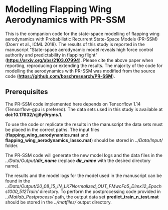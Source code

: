 # Modelling Flapping Wing Aerodynamics with PR-SSM
This is the companion code for the state-space modelling of flapping wing aerodynamics with Probabilistic Recurrent State-Space Models (PR-SSM) (Doerr et al., ICML 2018). The results of this study is reported in the manuscript "State-space aerodynamic model reveals high force control authority and predictability in flapping flight" (**https://arxiv.org/abs/2103.07994**). Please cite the above paper when reporting, reproducing or extending the results. The majority of the code for modelling the aerodynamics with PR-SSM was modified from the source code (**https://github.com/boschresearch/PR-SSM**).

## Prerequisites
The PR-SSM code implemented here depends on Tensorflow 1.14 (Tensorflow-gpu is prefered). The data sets used in this study is available at **doi:10.17632/cjj6y9ryms.1**.

To use the code or replicate the results in the manuscript the data sets must be placed in the correct paths. The input files (**flapping_wing_aerodynamics.mat** and **flapping_wing_aerodynamics_lasso.mat**) should be stored in *../Data/Input/* folder. 

The PR-SSM code will generate the new model logs and the data files in the *../Data/Output/**dir_name*** (replace ***dir_name*** with the desired directory name).

The results and the model logs for the model used in the manuscript can be found in the *../Data/Output/20_08_15_IN_LK7Normalized_OUT_FMwoFa5_Dimx12_Epochs1000_512Train/* directory. To perform the postprocessing code provided in *../Matlab_Postprocess/* path, the output data set **predict_train_n_test.mat** should be stored in the *../matfiles/* output directory.

